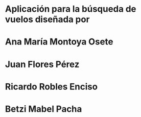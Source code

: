 # Aplicación para la búsqueda de vuelos diseñada por
# Ana María Montoya Osete
# Juan Flores Pérez
# Ricardo Robles Enciso
# Betzi Mabel Pacha
